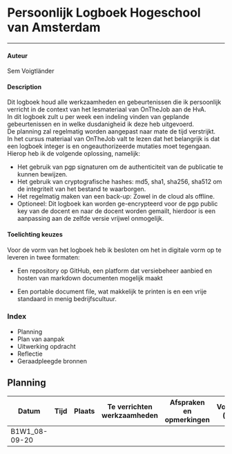 # Persoonlijk Logboek Hogeschool van Amsterdam
----

#### Auteur
Sem Voigtländer

#### Description

Dit logboek houd alle werkzaamheden en gebeurtenissen die ik persoonlijk verricht in de context van het lesmateriaal van OnTheJob aan de HvA.  
In dit logboek zult u per week een indeling vinden van geplande gebeurtenissen en in welke dusdanigheid ik deze heb uitgevoerd.  
De planning zal regelmatig worden aangepast naar mate de tijd verstrijkt.  
In het cursus materiaal van OnTheJob valt te lezen dat het belangrijk is dat een logboek integer is en ongeauthorizeerde mutaties moet tegengaan.  
Hierop heb ik de volgende oplossing, namelijk:
- Het gebruik van pgp signaturen om de authenticiteit van de publicatie te kunnen bewijzen.
- Het gebruik van cryptografische hashes: md5, sha1, sha256, sha512 om de integriteit van het bestand te waarborgen.  
- Het regelmatig maken van een back-up: Zowel in de cloud als offline.
- Optioneel: Dit logboek kan worden ge-encrypteerd voor de pgp public key van de docent en naar de docent worden gemailt, hierdoor is een aanpassing aan de 
zelfde versie vrijwel onmogelijk.  


#### Toelichting keuzes

Voor de vorm van het logboek heb ik besloten om het in digitale vorm op te leveren in twee formaten:  

- Een repository op GitHub, een platform dat versiebeheer aanbied en hosten van markdown documenten mogelijk maakt  

- Een portable document file, wat makkelijk te printen is en een vrije standaard in menig bedrijfscultuur.


### Index

- Planning
- Plan van aanpak
- Uitwerking opdracht
- Reflectie
- Geraadpleegde bronnen


## Planning

| Datum		| Tijd		| Plaats		| Te verrichten werkzaamheden		| Afspraken en opmerkingen	|  Voltooid (y/n) |
| ------------- | ------------- | --------------------- | ------------------------------------- | ----------------------------- | --------------- |
| B1W1_08-09-20 | 		|			| 					| 				| 		  |

